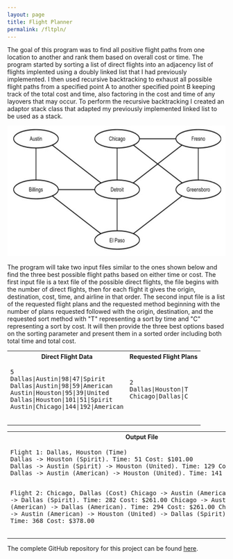 ```yaml
---
layout: page
title: Flight Planner
permalink: /fltpln/
---
```


The goal of this program was to find all positive flight paths from one location to another and rank them based on overall cost or time. The program started by sorting a list of direct flights into an adjacency list of flights implented using a doubly linked list that I had previously implemented. I then used recursive backtracking to exhaust all possible flight paths from a specified point A to another specified point B keeping track of the total cost and time, also factoring in the cost and time of any layovers that may occur. To perform the recursive backtracking I created an adaptor stack class that adapted my previously implemented linked list to be used as a stack. 

<div style="text-align: center"><img src="/images/fltplan.jpg" width="700" height="300" /></div>

The program will take two input files similar to the ones shown below and find the three best possible flight paths based on either time or cost. The first input file is a text file of the possible direct flights, the file begins with the number of direct flights, then for each flight it gives the origin, destination, cost, time, and airline in that order. The second input file is a list of the requested flight plans and the requested method beginning with the number of plans requested followed with the origin, destination, and the requested sort method with "T" representing a sort by time and "C" representing a sort by cost. It will then provide the three best options based on the sorting parameter and present them in a sorted order including both total time and total cost.

<table>
    <tr>
        <th>
            Direct Flight Data
        </th>
        <th>
            Requested Flight Plans
        </th>
    </tr>
    <tr>
        <td>
            <pre>
5
Dallas|Austin|98|47|Spirit
Dallas|Austin|98|59|American
Austin|Houston|95|39|United
Dallas|Houston|101|51|Spirit
Austin|Chicago|144|192|American
            </pre>
        </td>
        <td>
            <pre>
2
Dallas|Houston|T
Chicago|Dallas|C
            </pre>
        </td>
    </tr>
</table>
<table>
    <tr>
        <th>
            Output File
        </th>
    </tr>
    <tr>
        <td>
            <pre>
Flight 1: Dallas, Houston (Time)
Dallas -> Houston (Spirit). Time: 51 Cost: $101.00
Dallas -> Austin (Spirit) -> Houston (United). Time: 129 Cost: $212.00
Dallas -> Austin (American) -> Houston (United). Time: 141 Cost: $212.00

Flight 2: Chicago, Dallas (Cost)
Chicago -> Austin (American) -> Dallas (Spirit). Time: 282 Cost: $261.00
Chicago -> Austin (American) -> Dallas (American). Time: 294 Cost: $261.00
Chicago -> Austin (American) -> Houston (United) -> Dallas (Spirit). Time: 368 Cost: $378.00
            </pre>
        </td>
    </tr>
</table>

The complete GitHub repository for this project can be found [here][flt-pln-link].

[flt-pln-link]: https://github.com/sltimmins/Flight-Planner
